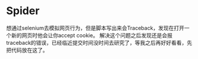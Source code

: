 # Spider

想通过selenium去模拟网页行为，但是脚本写出来会Traceback，发现在打开一个新的网页时他会让你accept cookie。
解决这个问题之后发现还是会报traceback的错误，已经临近提交时间没时间去研究了，等我之后再好好看看，先把代码放在这了。